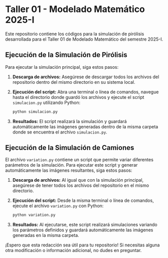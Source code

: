 # Taller 01 - Modelado Matemático 2025-I

Este repositorio contiene los códigos para la simulación de pirólisis desarrollada para el Taller 01 de Modelado Matemático del semestre 2025-I.

## Ejecución de la Simulación de Pirólisis

Para ejecutar la simulación principal, siga estos pasos:

1.  **Descarga de archivos:** Asegúrese de descargar todos los archivos del repositorio dentro del mismo directorio en su sistema local.
2.  **Ejecución del script:** Abra una terminal o línea de comandos, navegue hasta el directorio donde guardó los archivos y ejecute el script `simulacion.py` utilizando Python:

    ```bash
    python simulacion.py
    ```

3.  **Resultados:** El script realizará la simulación y guardará automáticamente las imágenes generadas dentro de la misma carpeta donde se encuentra el archivo `simulacion.py`.

## Ejecución de la Simulación de Camiones

El archivo `variation.py` contiene un script que permite variar diferentes parámetros de la simulación. Para ejecutar este script y generar automáticamente las imágenes resultantes, siga estos pasos:

1.  **Descarga de archivos:** Al igual que con la simulación principal, asegúrese de tener todos los archivos del repositorio en el mismo directorio.
2.  **Ejecución del script:** Desde la misma terminal o línea de comandos, ejecute el archivo `variation.py` con Python:

    ```bash
    python variation.py
    ```

3.  **Resultados:** Al ejecutarse, este script realizará simulaciones variando los parámetros definidos y guardará automáticamente las imágenes generadas en la misma carpeta.

¡Espero que esta redacción sea útil para tu repositorio! Si necesitas alguna otra modificación o información adicional, no dudes en preguntar.
